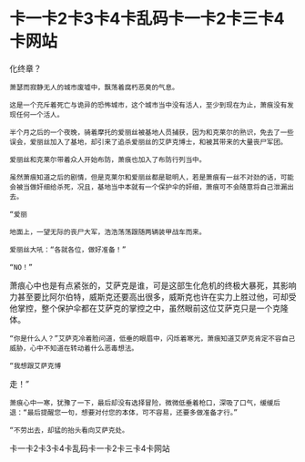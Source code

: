 # 卡一卡2卡3卡4卡乱码卡一卡2卡三卡4卡网站
化终章？

    萧瑟而寂静无人的城市废墟中，飘荡着腐朽恶臭的气息。

    这是一个充斥着死亡与诡异的恐怖城市，这个城市当中没有活人，至少到现在为止，萧痕没有发现任何一个活人。

    半个月之后的一个夜晚，骑着摩托的爱丽丝被基地人员捕获，因为和克莱尔的熟识，免去了一些误会，爱丽丝加入了基地，却引来了追杀爱丽丝的艾萨克博士，和被其带来的大量丧尸军团。

    爱丽丝和克莱尔带着众人开始布防，萧痕也加入了布防行列当中。

    虽然萧痕知道之后的剧情，但是克莱尔和爱丽丝都是聪明人，若是萧痕有一丝不对劲的话，可能会被当做奸细给杀死，况且，基地当中本就有一个保护伞的奸细，萧痕可不会随意将自己泄漏出去。

    “爱丽

    地面上，一望无际的丧尸大军，浩浩荡荡跟随两辆装甲战车而来。

    爱丽丝大吼：“各就各位，做好准备！”

    “NO！”

  萧痕心中也是有点紧张的，艾萨克是谁，可是这部生化危机的终极大暴死，其影响力甚至要比阿尔伯特，威斯克还要高出很多，威斯克也许在实力上胜过他，可却受他掌控，整个保护伞都在艾萨克的掌控之中，虽然眼前这位艾萨克只是一个克隆体。

    “你是什么人？”艾萨克冷着脸问道，低垂的眼眉中，闪烁着寒光，萧痕知道艾萨克肯定不容自己威胁，心中不知道在转动着什么恶毒想法。

    “我想跟艾萨克博
   走！”

    萧痕心中一寒，犹豫了一下，最后却没有选择冒险，微微低垂着枪口，深吸了口气，缓缓后退：“最后提醒您一句，想要对付您的本体，可不容易，还要多做准备才行。”

    “不劳出去，却猛的抬头看向艾萨克处。

卡一卡2卡3卡4卡乱码卡一卡2卡三卡4卡网站
